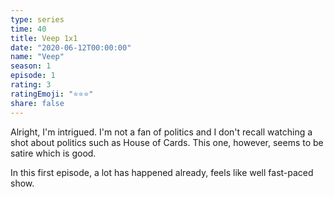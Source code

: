 ```yaml
---
type: series
time: 40
title: Veep 1x1
date: "2020-06-12T00:00:00"
name: "Veep"
season: 1
episode: 1
rating: 3
ratingEmoji: "⭐️⭐️⭐️"
share: false
---
```


Alright, I'm intrigued. I'm not a fan of politics and I don't recall watching a shot about politics such as House of Cards. This one, however, seems to be satire which is good.

In this first episode, a lot has happened already, feels like well fast-paced show.
